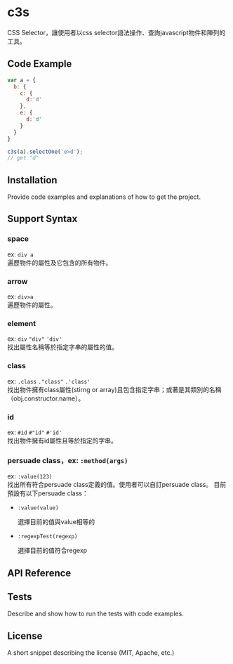 # c3s

CSS Selector，讓使用者以css selector語法操作、查詢javascript物件和陣列的工具。

## Code Example

```javascript
var a = {
  b: {
    c: {
      d:'d'
    },
    e: {
      d:'d'
    }
  }
}

c3s(a).selectOne('e>d');
// get "d"
```

## Installation

Provide code examples and explanations of how to get the project.

## Support Syntax

### space
  
  ex: `div a`<br>
  遍歷物件的屬性及它包含的所有物件。
  
  
### arrow

  ex: `div>a`<br>
  遍歷物件的屬性。
  
  
### element

  ex: `div` `"div"` `'div'`<br>
  找出屬性名稱等於指定字串的屬性的值。

### class
  
  ex: `.class` `."class"` `.'class'`<br>
  找出物件擁有class屬性(stirng or array)且包含指定字串；或著是其類別的名稱（obj.constructor.name）。
  
### id

  ex: `#id` `#"id"` `#'id'`<br>
  找出物件擁有id屬性且等於指定的字串。
  
### persuade class，ex: `:method(args)`
  
  ex: `:value(123)`<br>
  找出所有符合persuade class定義的值。使用者可以自訂persuade class。
  目前預設有以下persuade class：
  
  * `:value(value)`
  
    選擇目前的值與value相等的

  * `:regexpTest(regexp)`
    
    選擇目前的值符合regexp

## API Reference

## Tests

Describe and show how to run the tests with code examples.

## License

A short snippet describing the license (MIT, Apache, etc.)
